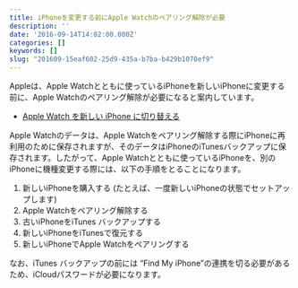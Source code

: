 ```yaml
---
title: iPhoneを変更する前にApple Watchのペアリング解除が必要
description: ''
date: '2016-09-14T14:02:00.000Z'
categories: []
keywords: []
slug: "201609-15eaf602-25d9-435a-b7ba-b429b1070ef9"
---
```

Appleは、Apple Watchとともに使っているiPhoneを新しいiPhoneに変更する前に、Apple Watchのペアリング解除が必要になると案内しています。

*   [Apple Watch を新しい iPhone に切り替える](https://support.apple.com/ja-jp/ht205189)

Apple Watchのデータは、Apple Watchをペアリング解除する際にiPhoneに再利用のために保存されますが、そのデータはiPhoneのiTunesバックアップに保存されます。したがって、Apple Watchとともに使っているiPhoneを、別のiPhoneに機種変更する際には、以下の手順をとることになります。

1.  新しいiPhoneを購入する (たとえば、一度新しいiPhoneの状態でセットアップします)
2.  Apple Watchをペアリング解除する
3.  古いiPhoneをiTunes バックアップする
4.  新しいiPhoneをiTunesで復元する
5.  新しいiPhoneでApple Watchをペアリングする

なお、iTunes バックアップの前には “Find My iPhone”の連携を切る必要があるため、iCloudパスワードが必要になります。